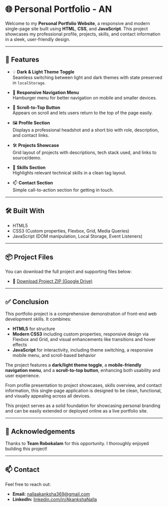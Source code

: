 # 🌐 Personal Portfolio - AN

Welcome to my **Personal Portfolio Website**, a responsive and modern single-page site built using **HTML**, **CSS**, and **JavaScript**. This project showcases my professional profile, projects, skills, and contact information in a sleek, user-friendly design.

---

## 🚀 Features

- 💡 **Dark & Light Theme Toggle**  
  Seamless switching between light and dark themes with state preserved in `localStorage`.

- 📱 **Responsive Navigation Menu**  
  Hamburger menu for better navigation on mobile and smaller devices.

- 🎯 **Scroll-to-Top Button**  
  Appears on scroll and lets users return to the top of the page easily.

- 🖼️ **Profile Section**  
  Displays a professional headshot and a short bio with role, description, and contact links.

- 🛠️ **Projects Showcase**  
  Grid layout of projects with descriptions, tech stack used, and links to source/demo.

- 🧠 **Skills Section**  
  Highlights relevant technical skills in a clean tag layout.

- 📫 **Contact Section**  
  Simple call-to-action section for getting in touch.

---

## 🛠️ Built With

- HTML5  
- CSS3 (Custom properties, Flexbox, Grid, Media Queries)  
- JavaScript (DOM manipulation, Local Storage, Event Listeners)

---

## 📦 Project Files

You can download the full project and supporting files below:

- 🔗 [Download Project ZIP (Google Drive)](https://drive.google.com/file/d/1yI_Ic3asGLsu4_O8EtNCr1bX8l50gZcC/view?usp=sharing)

---

## ✅ Conclusion

This portfolio project is a comprehensive demonstration of front-end web development skills. It combines:

- **HTML5** for structure
- **Modern CSS3** including custom properties, responsive design via Flexbox and Grid, and visual enhancements like transitions and hover effects
- **JavaScript** for interactivity, including theme switching, a responsive mobile menu, and scroll-based behavior

The project features a **dark/light theme toggle**, a **mobile-friendly navigation menu**, and a **scroll-to-top button**, enhancing both usability and user experience.

From profile presentation to project showcases, skills overview, and contact information, this single-page application is designed to be clean, functional, and visually appealing across all devices.

This project serves as a solid foundation for showcasing personal branding and can be easily extended or deployed online as a live portfolio site.

---

## 🙌 Acknowledgements

Thanks to **Team Robokalam** for this opportunity. I thoroughly enjoyed building this project!

---

## 📫 Contact

Feel free to reach out:

- **Email:** nallaakanksha369@gmail.com
- **LinkedIn:** [linkedin.com/in/AkankshaNalla](https://www.linkedin.com/in/akanksha-nalla-53916025b)  
